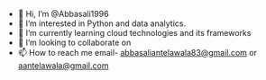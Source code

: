 - 👋 Hi, I’m @Abbasali1996
- 👀 I’m interested in Python and data analytics.
- 🌱 I’m currently learning cloud technologies and its frameworks
- 💞️ I’m looking to collaborate on
- 📫 How to reach me email- abbasaliantelawala83@gmail.com or aantelawala@gmail.com

<!---
Abbasali1996/Abbasali1996 is a ✨ special ✨ repository because its `README.md` (this file) appears on your GitHub profile.
You can click the Preview link to take a look at your changes.
--->
